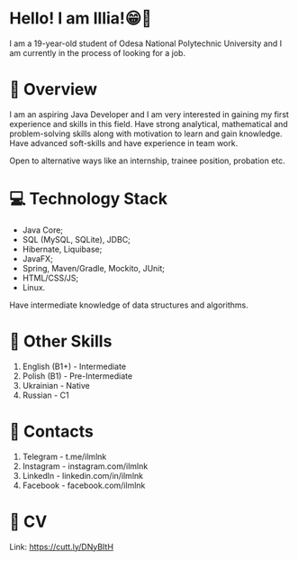 # Hello! I am Illia!😁🤙

I am a 19-year-old student of Odesa National Polytechnic University and I am currently in the process of looking for a job.

# 🔎 Overview

I am an aspiring Java Developer and I am very interested in gaining my first experience and skills in this field. Have strong analytical, mathematical and problem-solving skills along with motivation to learn and gain knowledge. Have advanced soft-skills and have experience in team work.

Open to alternative ways like an internship, trainee position, probation etc.


# 💻 Technology Stack

- Java Core;
- SQL (MySQL, SQLite), JDBC;
- Hibernate, Liquibase;
- JavaFX;
- Spring, Maven/Gradle, Mockito, JUnit;
- HTML/CSS/JS;
- Linux.

Have intermediate knowledge of data structures and algorithms.


# 📑 Other Skills

1. English (B1+) - Intermediate
2. Polish (B1) - Pre-Intermediate
3. Ukrainian - Native
4. Russian - C1

# 📱 Contacts

1. Telegram - t.me/ilmlnk
2. Instagram - instagram.com/ilmlnk
3. LinkedIn - linkedin.com/in/ilmlnk
4. Facebook - facebook.com/ilmlnk

# 📄 CV

Link: https://cutt.ly/DNyBItH
<!---
ilmlnk/ilmlnk is a ✨ special ✨ repository because its `README.md` (this file) appears on your GitHub profile.
You can click the Preview link to take a look at your changes.
--->
